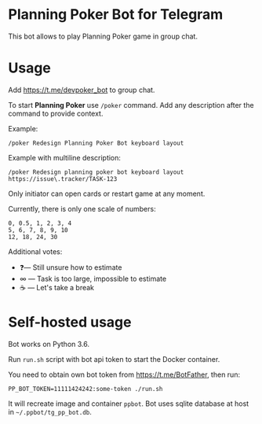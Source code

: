 # Planning Poker Bot for Telegram

This bot allows to play Planning Poker game in group chat.

# Usage

Add https://t.me/devpoker_bot to group chat.

To start **Planning Poker** use `/poker` command.
Add any description after the command to provide context. 

Example:
```
/poker Redesign Planning Poker Bot keyboard layout
``` 

Example with multiline description:
```
/poker Redesign planning poker bot keyboard layout
https://issue\.tracker/TASK-123
```

Only initiator can open cards or restart game at any moment. 

Currently, there is only one scale of numbers:
```
0, 0.5, 1, 2, 3, 4
5, 6, 7, 8, 9, 10
12, 18, 24, 30
```

Additional votes:
* ❓— Still unsure how to estimate
* ∞ — Task is too large, impossible to estimate
* ☕ — Let's take a break

# Self-hosted usage

Bot works on Python 3.6.

Run `run.sh` script with bot api token to start the Docker container.

You need to obtain own bot token from https://t.me/BotFather, then run:

```shell
PP_BOT_TOKEN=11111424242:some-token ./run.sh
```

It will recreate image and container `ppbot`. Bot uses sqlite database at host in `~/.ppbot/tg_pp_bot.db`.
